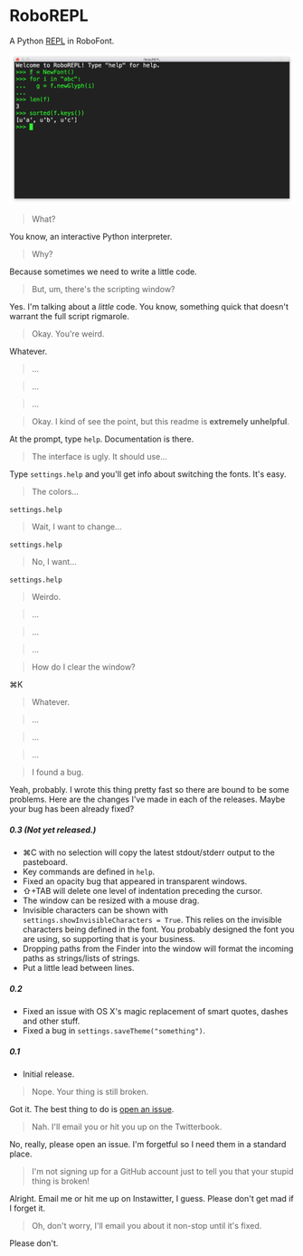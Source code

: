 # RoboREPL

A Python [REPL](https://en.wikipedia.org/wiki/Read–eval–print_loop) in RoboFont.

![Screen Shot](screenshot.png "Screen Shot")

> What?

You know, an interactive Python interpreter.

> Why?

Because sometimes we need to write a little code.

> But, um, there's the scripting window?

Yes. I'm talking about a *little* code. You know, something quick that doesn't warrant the full script rigmarole.

> Okay. You're weird.

Whatever.

> ...

> ...

> ...

> Okay. I kind of see the point, but this readme is **extremely unhelpful**.

At the prompt, type `help`. Documentation is there.

> The interface is ugly. It should use...

Type `settings.help` and you'll get info about switching the fonts. It's easy.

> The colors...

`settings.help`

> Wait, I want to change...

`settings.help`

> No, I want...

`settings.help`

> Weirdo.

> ...

> ...

> ...

> How do I clear the window?

 ⌘K

> Whatever.

> ...

> ...

> ...

> I found a bug.

Yeah, probably. I wrote this thing pretty fast so there are bound to be some problems. Here are the changes I've made in each of the releases. Maybe your bug has been already fixed?

##### 0.3 (Not yet released.)

- ⌘C with no selection will copy the latest stdout/stderr output to the pasteboard.
- Key commands are defined in `help`.
- Fixed an opacity bug that appeared in transparent windows.
- ⇧+TAB will delete one level of indentation preceding the cursor.
- The window can be resized with a mouse drag.
- Invisible characters can be shown with `settings.showInvisibleCharacters = True`. This relies on the invisible characters being defined in the font. You probably designed the font you are using, so supporting that is your business.
- Dropping paths from the Finder into the window will format the incoming paths as strings/lists of strings.
- Put a little lead between lines.

##### 0.2

- Fixed an issue with OS X's magic replacement of smart quotes, dashes and other stuff.
- Fixed a bug in `settings.saveTheme("something")`.

##### 0.1

- Initial release.

> Nope. Your thing is still broken.

Got it. The best thing to do is [open an issue](https://github.com/typesupply/roborepl/issues).

> Nah. I'll email you or hit you up on the Twitterbook.

No, really, please open an issue. I'm forgetful so I need them in a standard place.

> I'm not signing up for a GitHub account just to tell you that your stupid thing is broken!

Alright. Email me or hit me up on Instawitter, I guess. Please don't get mad if I forget it.

> Oh, don't worry, I'll email you about it non-stop until it's fixed.

Please don't.
